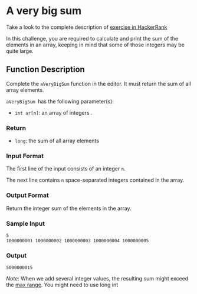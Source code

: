 # A very big sum

Take a look to the complete description of [exercise in HackerRank](https://www.hackerrank.com/challenges/a-very-big-sum)

In this challenge, you are required to calculate and print the sum of the elements in an array, keeping in mind that some of those integers may be quite large.

## Function Description

Complete the `aVeryBigSum` function in the editor. It must return the sum of all array elements.

`aVeryBigSum `has the following parameter(s):

* `int ar[n]`: an array of integers .

### Return

* `long`: the sum of all array elements

### Input Format

The first line of the input consists of an integer `n`.

The next line contains `n` space-separated integers contained in the array.

### Output Format

Return the integer sum of the elements in the array.

### Sample Input

```
5
1000000001 1000000002 1000000003 1000000004 1000000005
```

### Output

```
5000000015
```
*Note*: When we add several integer values, the resulting sum might exceed the [max range](https://developer.mozilla.org/en-US/docs/Web/JavaScript/Reference/Global_Objects/Number/MAX_SAFE_INTEGER). You might need to use long int
